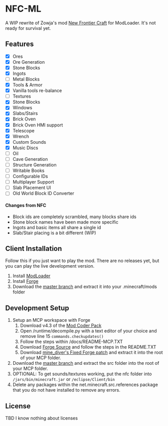 # NFC-ML
A WIP rewrite of Zowja's mod [New Frontier Craft](http://newfrontiercraft.net/) for ModLoader. It's not ready for survival yet.

## Features
- [x] Ores
- [x] Ore Generation
- [x] Stone Blocks
- [x] Ingots
- [ ] Metal Blocks
- [x] Tools & Armor
- [x] Vanilla tools re-balance
- [ ] Textures
- [x] Stone Blocks
- [x] Windows
- [x] Slabs/Stairs
- [x] Brick Oven
- [x] Brick Oven HMI support
- [x] Telescope
- [x] Wrench
- [x] Custom Sounds
- [x] Music Discs
- [ ] Oil
- [ ] Cave Generation
- [ ] Structure Generation
- [ ] Writable Books
- [ ] Configurable IDs
- [ ] Multiplayer Support
- [ ] Slab Placement UI
- [ ] Old World Block ID Converter

#### Changes from NFC
- Block ids are completely scrambled, many blocks share ids
- Stone block names have been made more specific
- Ingots and basic items all share a single id
- Slab/Stair placing is a bit different (WIP)

## Client Installation
Follow this if you just want to play the mod. There are no releases yet, but you can play the live development version.
1. Install [ModLoader](https://mcarchive.net/mods/modloader?gvsn=b1.7.3) 
2. Install [Forge](https://mcarchive.net/mods/minecraftforge?gvsn=b1.7.3)
3. Download the [master branch](https://github.com/rekadoodle/NFC-ML/archive/master.zip) and extract it into your .minecraft/mods folder

## Development Setup
1. Setup an MCP workspace with Forge
   1. Download v4.3 of the [Mod Coder Pack](https://minecraft.gamepedia.com/Programs_and_editors/Mod_Coder_Pack#Downloads)
   2. Open /runtime/decompile.py with a text editor of your choice and remove line 15 `commands.checkupdates()`
   3. Follow the steps within /docs/README-MCP.TXT
   4. Download [Forge Source](https://mcarchive.net/mods/minecraftforge?gvsn=b1.7.3) and follow the steps in the README.TXT
   5. Download [mine_diver's Fixed Forge patch](http://www.mediafire.com/file/kmf47og8hf1c7ib) and extract it into the root of your MCP folder.
2. Download the [master branch](https://github.com/rekadoodle/NFC-ML/archive/master.zip) and extract the src folder into the root of your MCP folder.
3. OPTIONAL: To get sounds/textures working, put the nfc folder into `/jars/bin/minecraft.jar` or `/eclipse/Client/bin`
4. Delete any packages within the net.minecraft.src.references package that you do not have installed to remove any errors.

## License

TBD I know nothing about licenses

